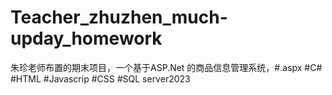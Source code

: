 # Teacher_zhuzhen_much-upday_homework
朱珍老师布置的期末项目，一个基于ASP.Net 的商品信息管理系统，#.aspx #C# #HTML #Javascrip #CSS #SQL server2023
